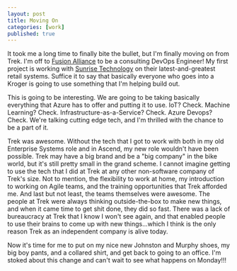```yaml
---
layout: post
title: Moving On
categories: [work]
published: true
---
```


It took me a long time to finally bite the bullet, but I'm finally moving on from Trek.  I'm off to [Fusion Alliance](https://www.fusionalliance.com/) to be a consulting DevOps Engineer!  My first project is working with [Sunrise Technology](https://www.sunrisetechnology.com/) on their latest-and-greatest retail systems.  Suffice it to say that basically everyone who goes into a Kroger is going to use something that I'm helping build out.   

This is going to be interesting.  We are going to be taking basically everything that Azure has to offer and putting it to use.  IoT?  Check.  Machine Learning?  Check.  Infrastructure-as-a-Service?  Check.  Azure Devops?  Check.  We're talking cutting edge tech, and I'm thrilled with the chance to be a part of it.

Trek was awesome.  Without the tech that I got to work with both in my old Enterprise Systems role and in Ascend, my new role wouldn't have been possible.  Trek may have a big brand and be a "big company" in the bike world, but it's still pretty small in the grand scheme.   I cannot imagine getting to use the tech that I did at Trek at any other non-software company of Trek's size.  Not to mention, the flexibility to work at home, my introduction to working on Agile teams, and the training opportunities that Trek afforded me.   And last but not least, the teams themselves were awesome.  The people at Trek were always thinking outside-the-box to make new things, and when it came time to get shit done, they did so fast.  There was a lack of bureaucracy at Trek that I know I won't see again, and that enabled people to use their brains to come up with new things...which I think is the only reason Trek as an independent company is alive today.

Now it's time for me to put on my nice new Johnston and Murphy shoes, my big boy pants, and a collared shirt, and get back to going to an office.   I'm stoked about this change and can't wait to see what happens on Monday!!!